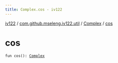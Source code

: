 ```yaml
---
title: Complex.cos - iv122
---
```


[iv122](../../index.md) / [com.github.mseleng.iv122.util](../index.md) / [Complex](index.md) / [cos](.)

# cos

`fun cos(): `[`Complex`](index.md)